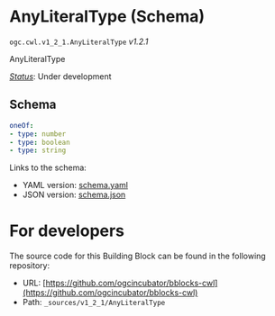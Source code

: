 
# AnyLiteralType (Schema)

`ogc.cwl.v1_2_1.AnyLiteralType` *v1.2.1*

AnyLiteralType

[*Status*](http://www.opengis.net/def/status): Under development

## Schema

```yaml
oneOf:
- type: number
- type: boolean
- type: string

```

Links to the schema:

* YAML version: [schema.yaml](https://ogcincubator.github.io/bblocks-cwl/build/annotated/cwl/v1_2_1/AnyLiteralType/schema.json)
* JSON version: [schema.json](https://ogcincubator.github.io/bblocks-cwl/build/annotated/cwl/v1_2_1/AnyLiteralType/schema.yaml)


# For developers

The source code for this Building Block can be found in the following repository:

* URL: [https://github.com/ogcincubator/bblocks-cwl](https://github.com/ogcincubator/bblocks-cwl)
* Path: `_sources/v1_2_1/AnyLiteralType`

